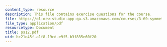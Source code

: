 ```yaml
---
content_type: resource
description: This file contains exercise questions for the course.
file: https://ol-ocw-studio-app-qa.s3.amazonaws.com/courses/3-60-symmetry-structure-and-tensor-properties-of-materials-fall-2005/bc21e45fa1f819cde9f5b3f835e60f20_ps12.pdf
file_type: application/pdf
resourcetype: Document
title: ps12.pdf
uid: bc21e45f-a1f8-19cd-e9f5-b3f835e60f20
---
```

